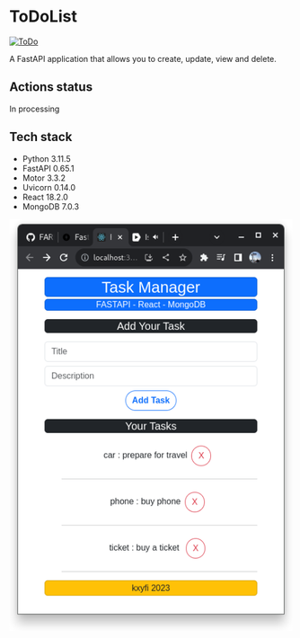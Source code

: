 
# ToDoList

[![ToDo](https://github.com/kolaxy/famore/actions/workflows/todo.yml/badge.svg)](https://github.com/kolaxy/famore/actions/workflows/todo.yml)

A FastAPI application that allows you to create, update, view and delete.

## Actions status

In processing

## Tech stack

- Python 3.11.5
- FastAPI 0.65.1
- Motor 3.3.2
- Uvicorn 0.14.0
- React 18.2.0
- MongoDB 7.0.3


![Alt text](<ui.png>)
